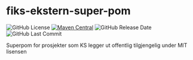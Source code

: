 # fiks-ekstern-super-pom
![GitHub License](https://img.shields.io/github/license/ks-no/fiks-ekstern-super-pom)
[![Maven Central](https://img.shields.io/maven-central/v/no.ks.fiks.pom/fiks-ekstern-super-pom)](https://search.maven.org/artifact/no.ks.fiks.pom/fiks-ekstern-super-pom)
![GitHub Release Date](https://img.shields.io/github/release-date/ks-no/fiks-ekstern-super-pom.svg)
![GitHub Last Commit](https://img.shields.io/github/last-commit/ks-no/fiks-ekstern-super-pom.svg)


Superpom for prosjekter som KS legger ut offentlig tilgjengelig under MIT lisensen
